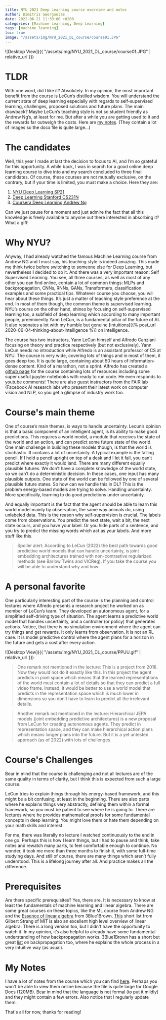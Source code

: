 ```yaml
---
title: NYU 2021 Deep Learning course overview and notes 
author: Dimitris Georgoulas
date: 2022-06-21 11:30:00 +0200
categories: [Machine Learning, Deep Learning]
tags: [machine learning]
toc: true 
image: "/assets/img/NYU_2021_DL_course/course01.JPG"
---
```


 ![Desktop View]({{ "/assets/img/NYU_2021_DL_course/course01.JPG" | relative_url }})  

# TLDR
With one word, did I like it? Absolutely. In my opinion, the most important benefit from the course is LeCun’s distilled wisdom. 
You will understand the current state of deep learning especially with regards to self-supervised learning, challenges, 
proposed solutions and future plans. The main drawback? Maybe LeCun’s teaching style is not so student friendly 
as Andrew Ng’s, at least for me. But after a while you are getting used to it and the rewards far outweigh the costs. Here are 
[my notes](https://docs.google.com/document/d/1F2MtqLlLFmxYcpXRRd-kSz8Csi2VSgmZ/edit?usp=sharing&ouid=101182743259035030658&rtpof=true&sd=true).
(They contain a lot of images so the docx file is quite large...)

# The candidates
Well, this year I made at last the decision to focus to AI, and I’m so grateful for this opportunity. A while back, 
I was in search for a good online deep learning course to dive into and my search concluded to three final candidates. 
Of course, these courses are not mutually exclusive, on the contrary, but if your time is limited, you must make a choice. 
Here they are:
1. [NYU Deep Learning SP21](https://www.youtube.com/playlist?list=PLLHTzKZzVU9e6xUfG10TkTWApKSZCzuBI) 
2. [Deep Learning Stanford CS231N](https://www.youtube.com/playlist?list=PLSVEhWrZWDHQTBmWZufjxpw3s8sveJtnJ) 
3. [Coursera Deep Learning Andrew Ng](https://www.youtube.com/playlist?list=PLkRLdi-c79HKEWoi4oryj-Cx-e47y_NcM)

Can we just pause for a moment and just admire the fact that all this knowledge is freely available to anyone out 
there interested in absorbing it? What a gift!

# Why NYU?
Anyway, I had already watched the famous Machine Learning course from Andrew NG and I must say, his teaching style is indeed amazing. 
This made me think twice before switching to someone else for Deep Learning, but nevertheless I decided to do it. 
And there was a very important reason: Self Supervised Learning. You see, all three courses, as well as most of any 
other you can find online, contain a lot of common things: MLPs and backpropagation, CNNs, RNNs, GANs, Transformers, 
classification examples and some practical tips. Whatever course you choose, you will hear about these things. 
It’s just a matter of teaching style preference at the end. In most of them though, the common theme is supervised learning. 
NYU’s course on the other hand, shines by focusing on self-supervised learning too, a subfield of deep learning which according 
to many important people, preeminently Yann LeCun, is a fundamental pillar of the future of AI. It also resonates 
a lot with my humble but genuine [intuitions]({% post_url 2020-06-04-thinking-about-intelligence %}) on intelligence. 

The course has two instructors, Yann LeCun himself and Alfredo Canziani focusing on theory and practice respectively 
(but not exclusively). Yann LeCun needs no introduction while Alfredo is an assistant professor of CS at NYU. 
The course is very wide, covering lots of things and in most of them, it goes deep too. It is quite large, 
containing about 50 hours of information-dense content. Kind of a marathon, not a sprint. 
Alfredo has created a [github page](https://atcold.github.io/NYU-DLSP21/) for the course containing lots of resources 
including some super useful jupyter notebooks with ready to run code. He even responds to youtube comments! 
There are also guest instructors from the FAIR lab (Facebook AI research lab) who present their latest work on 
computer vision and NLP, so you get a glimpse of industry work too. 

# Course's main theme
One of course’s main themes, is ways to handle uncertainty. Lecun’s opinion is that a basic component of an intelligent agent, 
is its ability to make good predictions. This requires a world model, a module that receives the state of the world 
and an action, and can predict some future state of the world. One main challenge in building these models though, 
is that the world is stochastic. It contains a lot of uncertainty. A typical example is the falling pencil. 
If I hold a pencil upright on top of a desk and I let it fall, you can’t predict where exactly it would land. 
There are many different equally plausible futures. We don’t have a complete knowledge of the world state, 
so we can’t do a deterministic decision. In these cases, one input has many plausible outputs. 
One state of the world can be followed by one of several plausible future states. So how can we handle this in DL? 
This is the problem energy-based models are trying to solve. Handling uncertainty. 
More specifically, learning to do good predictions under uncertainty. 

And equally important is the fact that the agent should be able to learn this world model mainly by observation, 
the same way animals do, using unlabeled data. This is the reason why self-supervision is crucial. 
The labels come from observations. You predict the next state, wait a bit, the next state occurs, and you have your label. 
Or you hide parts of a sentence, and you try to predict the missing words which act as your labels. And more stuff like this. 

>Spoiler alert: According to LeCun (2022) the best path towards good predictive world models that can handle uncertainty, 
is joint embedding architectures trained with non-contrastive regularized methods (see Barlow Twins and VICReg). 
If you take the course you will be able to understand why and how. 

# A personal favorite
One particularly interesting part of the course is the planning and control lectures where Alfredo presents a research 
project he worked on as member of LeCun’s team. They developed an autonomous agent, for a simplified self-driving type of situation. 
The agent learns a predictive world model that handles uncertainty, and a controller (or policy) that generates actions. 
Notice, that there is no simulation environment where the agent can try things and get rewards. It only learns from observation. 
It is not an RL case. It is model predictive control where the agent plans for a horizon in the future and gets a cost after every action. 

 ![Desktop View]({{ "/assets/img/NYU_2021_DL_course/PPUU.gif" | relative_url }})  

> One remark not mentioned in the lecture: This is a project from 2018. Now they would not do it exactly like this. 
> In this project the agent predicts in pixel space which means that the learned representations of the world must 
> contain a lot of details so that they can predict a full video frame. Instead, it would be better to use a world 
> model that predicts in the representation space which is much lower in dimensions so you don’t have to learn to 
> predict all the irrelevant details.

> Another remark not mentioned in the lecture: Hierarchical JEPA models (joint embedding predictive architectures) is 
> a new proposal from LeCun for creating autonomous agents. They predict in representation space, and they can make 
> hierarchical action plans which means longer plans into the future. But it is a yet untested approach (as of 2022) 
> with lots of challenges. 

# Course's Challenges
Bear in mind that the course is challenging and not all lectures are of the same quality in terms of clarity, 
but I think this is expected from such a large course.

LeCun tries to explain things through his energy-based framework, and this might be a bit confusing, at least in the beginning. 
There are also parts where he explains things very abstractly, defining them within a formal framework, 
so you must be patient to see where he is going to. There are lectures where he provides mathematical proofs for some 
fundamental concepts in deep learning. You might love them or hate them depending on your math skills and interest. 

For me, there was literally no lecture I watched continuously to the end in one go. Perhaps this is how I learn things, 
but I had to pause and think, take notes and rewatch many parts, to feel comfortable enough to continue. 
No wonder, it took me more than three months to finish it, with some full-time studying days. And still of course, 
there are many things which aren’t fully understood. This is a lifelong journey after all. And practice makes all the difference. 

# Prerequisites
Are there specific prerequisites? Yes, there are. It is necessary to know at least the fundamentals of machine learning
and linear algebra. There are some great courses on these topics, like the ML course from Andrew NG 
and the [Essence of linear algebra](https://www.youtube.com/playlist?list=PLZHQObOWTQDPD3MizzM2xVFitgF8hE_ab) from 3Blue1Brown. 
[This](https://www.youtube.com/watch?v=YrHlHbtiSM0&list=PLUl4u3cNGP61iQEFiWLE21EJCxwmWvvek) short list from Gilbert Strang 
of MIT is also an excellent high level overview of linear algebra. There is a long version too, but I didn't have the opportunity to watch it. In my opinion, it’s also 
helpful to already have some fundamental understanding of how backpropagation works. 3Blue1Brown 
has a short but great [list](https://www.youtube.com/watch?v=aircAruvnKk&list=PLZHQObOWTQDNU6R1_67000Dx_ZCJB-3pi) 
on backpropagation too, where he explains the whole process in a very intuitive way (as usual).

# My Notes
I have a lot of notes from the course which you can find [here](https://docs.google.com/document/d/1F2MtqLlLFmxYcpXRRd-kSz8Csi2VSgmZ/edit?usp=sharing&ouid=101182743259035030658&rtpof=true&sd=true). 
Perhaps you won't be able to view them online because the file is quite large for Google Docs (120MB). 
Bear in mind that the language is not formal (to put it mildly) and they might contain a few errors. 
Also notice that I regularly update them. 

That's all for now, thanks for reading!
